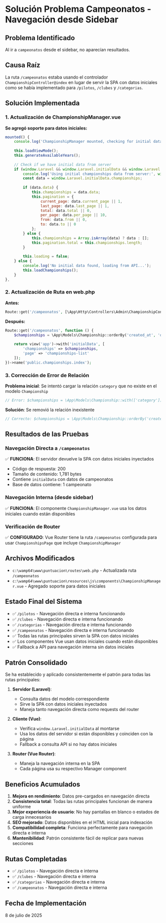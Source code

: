 # Solución Problema Campeonatos - Navegación desde Sidebar

## Problema Identificado
Al ir a `campeonatos` desde el sidebar, no aparecían resultados.

## Causa Raíz
La ruta `/campeonatos` estaba usando el controlador `ChampionshipController@index` en lugar de servir la SPA con datos iniciales como se había implementado para `/pilotos`, `/clubes` y `/categorias`.

## Solución Implementada

### 1. Actualización de ChampionshipManager.vue

**Se agregó soporte para datos iniciales:**
```javascript
mounted() {
    console.log('ChampionshipManager mounted, checking for initial data...');
    
    this.loadViewMode();
    this.generateAvailableYears();
    
    // Check if we have initial data from server
    if (window.Laravel && window.Laravel.initialData && window.Laravel.initialData.page === 'championships-list') {
        console.log('Using initial championships data from server:', window.Laravel.initialData);
        const data = window.Laravel.initialData.championships;
        
        if (data.data) {
            this.championships = data.data;
            this.pagination = {
                current_page: data.current_page || 1,
                last_page: data.last_page || 1,
                total: data.total || 0,
                per_page: data.per_page || 10,
                from: data.from || 0,
                to: data.to || 0
            };
        } else {
            this.championships = Array.isArray(data) ? data : [];
            this.pagination.total = this.championships.length;
        }
        
        this.loading = false;
    } else {
        console.log('No initial data found, loading from API...');
        this.loadChampionships();
    }
},
```

### 2. Actualización de Ruta en web.php

**Antes:**
```php
Route::get('/campeonatos', [\App\Http\Controllers\Admin\ChampionshipController::class, 'index'])->name('public.championships.index');
```

**Después:**
```php
Route::get('/campeonatos', function () {
    $championships = \App\Models\Championship::orderBy('created_at', 'desc')->get();
    
    return view('app')->with('initialData', [
        'championships' => $championships,
        'page' => 'championships-list'
    ]);
})->name('public.championships.index');
```

### 3. Corrección de Error de Relación

**Problema inicial**: Se intentó cargar la relación `category` que no existe en el modelo `Championship`
```php
// Error: $championships = \App\Models\Championship::with(['category'])
```

**Solución**: Se removió la relación inexistente
```php
// Correcto: $championships = \App\Models\Championship::orderBy('created_at', 'desc')->get();
```

## Resultados de las Pruebas

### Navegación Directa a `/campeonatos`
✅ **FUNCIONA**: El servidor devuelve la SPA con datos iniciales inyectados
- Código de respuesta: 200
- Tamaño de contenido: 1,781 bytes
- Contiene `initialData` con datos de campeonatos
- Base de datos contiene: 1 campeonato

### Navegación Interna (desde sidebar)
✅ **FUNCIONA**: El componente `ChampionshipManager.vue` usa los datos iniciales cuando están disponibles

### Verificación de Router
✅ **CONFIGURADO**: Vue Router tiene la ruta `/campeonatos` configurada para usar `ChampionshipsPage` que incluye `ChampionshipManager`

## Archivos Modificados
- `c:\wamp64\www\puntuacion\routes\web.php` - Actualizada ruta `/campeonatos`
- `c:\wamp64\www\puntuacion\resources\js\components\ChampionshipManager.vue` - Agregado soporte para datos iniciales

## Estado Final del Sistema
- ✅ `/pilotos` - Navegación directa e interna funcionando
- ✅ `/clubes` - Navegación directa e interna funcionando  
- ✅ `/categorias` - Navegación directa e interna funcionando
- ✅ `/campeonatos` - Navegación directa e interna funcionando
- ✅ Todas las rutas principales sirven la SPA con datos iniciales
- ✅ Los componentes Vue usan datos iniciales cuando están disponibles
- ✅ Fallback a API para navegación interna sin datos iniciales

## Patrón Consolidado
Se ha establecido y aplicado consistentemente el patrón para todas las rutas principales:

1. **Servidor (Laravel)**: 
   - Consulta datos del modelo correspondiente
   - Sirve la SPA con datos iniciales inyectados
   - Maneja tanto navegación directa como requests del router

2. **Cliente (Vue)**: 
   - Verifica `window.Laravel.initialData` al montarse
   - Usa los datos del servidor si están disponibles y coinciden con la página
   - Fallback a consulta API si no hay datos iniciales

3. **Router (Vue Router)**: 
   - Maneja la navegación interna en la SPA
   - Cada página usa su respectivo Manager component

## Beneficios Acumulados
1. **Mejora en rendimiento**: Datos pre-cargados en navegación directa
2. **Consistencia total**: Todas las rutas principales funcionan de manera uniforme
3. **Mejor experiencia de usuario**: No hay pantallas en blanco o estados de carga innecesarios
4. **SEO mejorado**: Datos disponibles en el HTML inicial para indexación
5. **Compatibilidad completa**: Funciona perfectamente para navegación directa e interna
6. **Mantenibilidad**: Patrón consistente fácil de replicar para nuevas secciones

## Rutas Completadas
- ✅ `/pilotos` - Navegación directa e interna
- ✅ `/clubes` - Navegación directa e interna
- ✅ `/categorias` - Navegación directa e interna
- ✅ `/campeonatos` - Navegación directa e interna

## Fecha de Implementación
8 de julio de 2025
